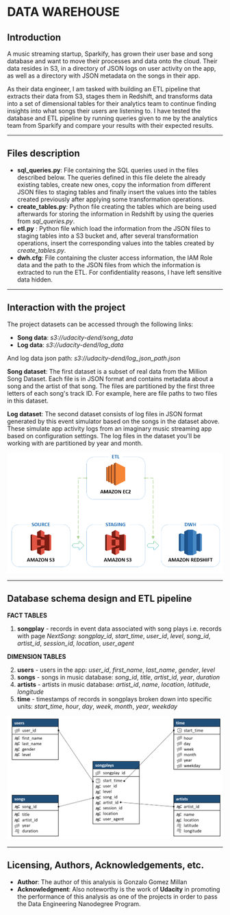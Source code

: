 # **DATA WAREHOUSE**

## **Introduction**
A music streaming startup, Sparkify, has grown their user base and song database and want to move their processes and data onto the cloud. Their data resides in S3, in a directory of JSON logs on user activity on the app, as well as a directory with JSON metadata on the songs in their app.

As their data engineer, I am tasked with building an ETL pipeline that extracts their data from S3, stages them in Redshift, and transforms data into a set of dimensional tables for their analytics team to continue finding insights into what songs their users are listening to. I have tested the database and ETL pipeline by running queries given to me by the analytics team from Sparkify and compare your results with their expected results.

---

## **Files description**
- **sql_queries.py**: File containing the SQL queries used in the files described below. The queries defined in this file delete the already existing tables, create new ones, copy the information from different JSON files to staging tables and finally insert the values into the tables created previously after applying some transformation operations.
- **create_tables.py**: Python file creating the tables which are being used afterwards for storing the information in Redshift by using the queries from *sql_queries.py*.
- **etl.py** : Python file which load the information from the JSON files to staging tables into a S3 bucket and, after several transformation operations, insert the corresponding values into the tables created by *create_tables.py*.
- **dwh.cfg**: File containing the cluster access information, the IAM Role data and the path to the JSON files from which the information is extracted to run the ETL. For confidentiality reasons, I have left sensitive data hidden.
---

## **Interaction with the project**
The project datasets can be accessed through the following links:
- **Song data**: *s3://udacity-dend/song_data*
- **Log data**: *s3://udacity-dend/log_data*

And log data json path: *s3://udacity-dend/log_json_path.json*

**Song dataset**: The first dataset is a subset of real data from the Million Song Dataset. Each file is in JSON format and contains metadata about a song and the artist of that song. The files are partitioned by the first three letters of each song's track ID. For example, here are file paths to two files in this dataset.

**Log dataset**: The second dataset consists of log files in JSON format generated by this event simulator based on the songs in the dataset above. These simulate app activity logs from an imaginary music streaming app based on configuration settings. The log files in the dataset you'll be working with are partitioned by year and month.

![](Nanodegree_DWH_Process.png)

---

## **Database schema design and ETL pipeline**
**FACT TABLES**

1. **songplay** - records in event data associated with song plays i.e. records with page *NextSong*: *songplay_id*, *start_time*, *user_id*, *level*, *song_id*, *artist_id*, *session_id*, *location*, *user_agent*

**DIMENSION TABLES**

2. **users** - users in the app: *user_id*, *first_name*, *last_name*, *gender*, *level*
3. **songs** - songs in music database: *song_id*, *title*, *artist_id*, *year*, *duration*
4. **artists** - artists in music database: *artist_id*, *name*, *location*, *latitude*, *longitude*
5. **time** - timestamps of records in songplays broken down into specific units: *start_time*, *hour*, *day*, *week*, *month*, *year*, *weekday*

![Database schema](Nanodegree_DWH_Schema.png)

---
## **Licensing, Authors, Acknowledgements, etc.**
- **Author**: The author of this analysis is Gonzalo Gomez Millan
- **Acknowledgment**: Also noteworthy is the work of **Udacity** in promoting the performance of this analysis as one of the projects in order to pass the Data Engineering Nanodegree Program.